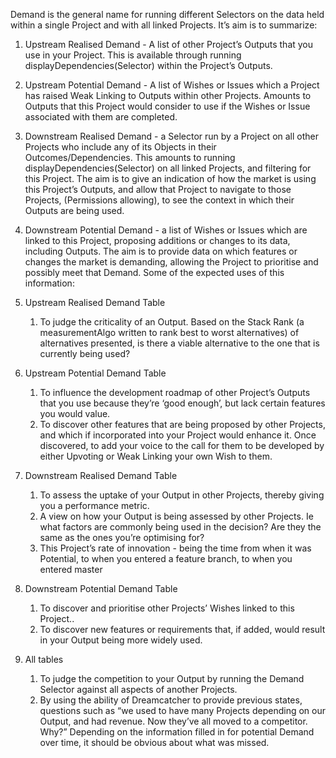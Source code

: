 Demand is the general name for running different Selectors on the data held within a single Project and with all linked Projects. It’s aim is to summarize:

1. Upstream Realised Demand - A list of other Project’s Outputs that you use in your Project. This is available through running displayDependencies(Selector) within the Project’s Outputs.
2. Upstream Potential Demand - A list of Wishes or Issues which a Project has raised Weak Linking to Outputs within other Projects. Amounts to Outputs that this Project would consider to use if the Wishes or Issue associated with them are completed.
3. Downstream Realised Demand - a Selector run by a Project on all other Projects who include any of its Objects in their Outcomes/Dependencies. This amounts to running displayDependencies(Selector) on all linked Projects, and filtering for this Project. The aim is to give an indication of how the market is using this Project’s Outputs, and allow that Project to navigate to those Projects, (Permissions allowing), to see the context in which their Outputs are being used.
4. Downstream Potential Demand - a list of Wishes or Issues which are linked to this Project, proposing additions or changes to its data, including Outputs. The aim is to provide data on which features or changes the market is demanding, allowing the Project to prioritise and possibly meet that Demand.
   Some of the expected uses of this information:

5. Upstream Realised Demand Table
   1. To judge the criticality of an Output. Based on the Stack Rank (a measurementAlgo written to rank best to worst alternatives) of alternatives presented, is there a viable alternative to the one that is currently being used?
6. Upstream Potential Demand Table
   1. To influence the development roadmap of other Project’s Outputs that you use because they’re ‘good enough’, but lack certain features you would value.
   2. To discover other features that are being proposed by other Projects, and which if incorporated into your Project would enhance it. Once discovered, to add your voice to the call for them to be developed by either Upvoting or Weak Linking your own Wish to them.
7. Downstream Realised Demand Table
   1. To assess the uptake of your Output in other Projects, thereby giving you a performance metric.
   2. A view on how your Output is being assessed by other Projects. Ie what factors are commonly being used in the decision? Are they the same as the ones you’re optimising for?
   3. This Project’s rate of innovation - being the time from when it was Potential, to when you entered a feature branch, to when you entered master
8. Downstream Potential Demand Table
   1. To discover and prioritise other Projects’ Wishes linked to this Project..
   2. To discover new features or requirements that, if added, would result in your Output being more widely used.
9. All tables
   1. To judge the competition to your Output by running the Demand Selector against all aspects of another Projects.
   2. By using the ability of Dreamcatcher to provide previous states, questions such as “we used to have many Projects depending on our Output, and had revenue. Now they’ve all moved to a competitor. Why?” Depending on the information filled in for potential Demand over time, it should be obvious about what was missed.
